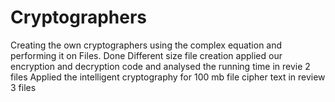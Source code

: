 # Cryptographers
Creating the own cryptographers using the complex equation and performing it on Files. 
Done Different size  file creation applied our encryption and decryption code and analysed the running time in revie 2 files
Applied the intelligent cryptography for 100 mb file cipher text in review 3 files




